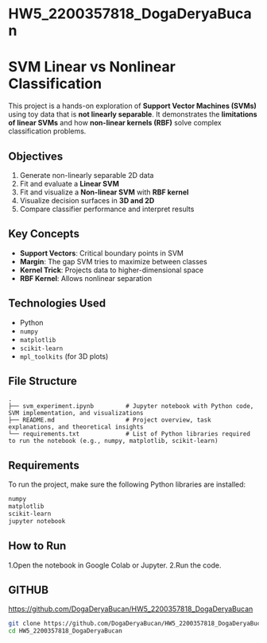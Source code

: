 # HW5_2200357818_DogaDeryaBucan

# SVM  Linear vs Nonlinear Classification

This project is a hands-on exploration of **Support Vector Machines (SVMs)** using toy data that is **not linearly separable**. It demonstrates the **limitations of linear SVMs** and how **non-linear kernels (RBF)** solve complex classification problems.

## Objectives

1. Generate non-linearly separable 2D data
2. Fit and evaluate a **Linear SVM**
3. Fit and visualize a **Non-linear SVM** with **RBF kernel**
4. Visualize decision surfaces in **3D and 2D**
5. Compare classifier performance and interpret results


##  Key Concepts

- **Support Vectors**: Critical boundary points in SVM
- **Margin**: The gap SVM tries to maximize between classes
- **Kernel Trick**: Projects data to higher-dimensional space
- **RBF Kernel**: Allows nonlinear separation

## Technologies Used

- Python 
- `numpy`
- `matplotlib`
- `scikit-learn`
- `mpl_toolkits` (for 3D plots)

## File Structure

```text
.
├── svm_experiment.ipynb         # Jupyter notebook with Python code, SVM implementation, and visualizations
├── README.md                    # Project overview, task explanations, and theoretical insights
└── requirements.txt             # List of Python libraries required to run the notebook (e.g., numpy, matplotlib, scikit-learn)
```

## Requirements

To run the project, make sure the following Python libraries are installed:

```txt
numpy
matplotlib
scikit-learn
jupyter notebook
```

## How to Run
1.Open the notebook in Google Colab or Jupyter.
2.Run the code.

## GITHUB
 https://github.com/DogaDeryaBucan/HW5_2200357818_DogaDeryaBucan
 
```bash
git clone https://github.com/DogaDeryaBucan/HW5_2200357818_DogaDeryaBucan.git
cd HW5_2200357818_DogaDeryaBucan
```



